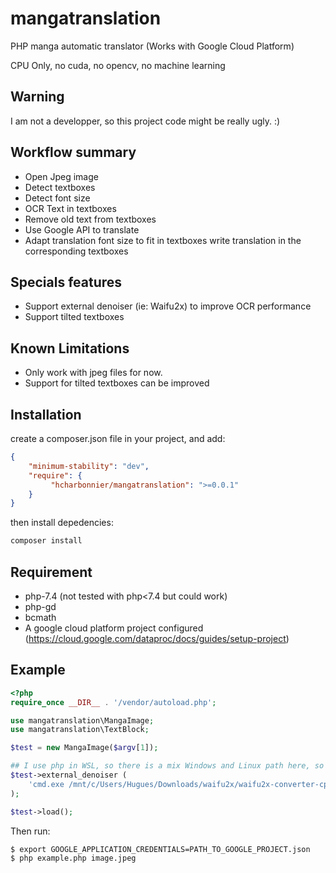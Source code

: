 # mangatranslation
PHP manga automatic translator (Works with Google Cloud Platform)

CPU Only, no cuda, no opencv, no machine learning

## Warning
I am not a developper, so this project code might be really ugly. :)


## Workflow summary
* Open Jpeg image
* Detect textboxes
* Detect font size
* OCR Text in textboxes
* Remove old text from textboxes
* Use Google API to translate
* Adapt translation font size to fit in textboxes
write translation in the corresponding textboxes

## Specials features
* Support external denoiser (ie: Waifu2x) to improve OCR performance
* Support tilted textboxes

## Known Limitations
* Only work with jpeg files for now.
* Support for tilted textboxes can be improved
## Installation

create a composer.json file in your project, and add:

```json
{
    "minimum-stability": "dev",
    "require": {
         "hcharbonnier/mangatranslation": ">=0.0.1"
    }
}
```

then install depedencies:
```sh
composer install
```
## Requirement
* php-7.4 (not tested with php<7.4 but could work)
* php-gd
* bcmath
* A google cloud platform project configured
 (https://cloud.google.com/dataproc/docs/guides/setup-project)
## Example
```php
<?php
require_once __DIR__ . '/vendor/autoload.php';

use mangatranslation\MangaImage;
use mangatranslation\TextBlock;

$test = new MangaImage($argv[1]);

## I use php in WSL, so there is a mix Windows and Linux path here, so don't be surprised :D
$test->external_denoiser (
    'cmd.exe /mnt/c/Users/Hugues/Downloads/waifu2x/waifu2x-converter-cpp.exe --force-OpenCL --model-dir \'C:\Users\Hugues\Downloads\waifu2x\models_rgb\' --scale-ratio 2 --noise-level 3 -m noise-scale -i _DENOISERINPUTFILE_ -o _DENOISEROUTPUTFILE_'
);

$test->load();
```
Then run:
```sh
$ export GOOGLE_APPLICATION_CREDENTIALS=PATH_TO_GOOGLE_PROJECT.json
$ php example.php image.jpeg
```
